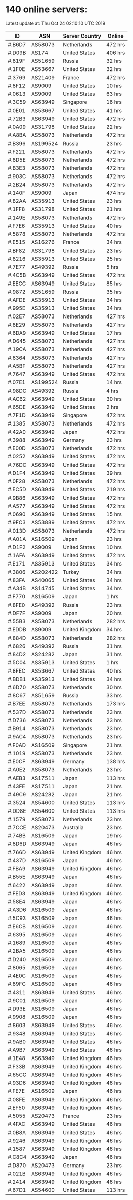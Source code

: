 # 140 online servers:

Latest update at: Thu Oct 24 02:10:10 UTC 2019

| ID | ASN | Server Country | Online |
| -- | --- | -------------- | ------ |
| #.B6D7 | AS58073 | Netherlands | 472 hrs |
| #.D09B | AS174 | United States | 406 hrs |
| #.819F | AS51659 | Russia | 32 hrs |
| #.1F0E | AS53667 | United States | 32 hrs |
| #.3769 | AS21409 | France | 472 hrs |
| #.8F12 | AS9009 | United States | 10 hrs |
| #.0613 | AS9009 | United States | 63 hrs |
| #.3C59 | AS63949 | Singapore | 16 hrs |
| #.0E01 | AS53667 | United States | 41 hrs |
| #.72B3 | AS63949 | United States | 472 hrs |
| #.0A09 | AS31798 | United States | 22 hrs |
| #.A8BA | AS58073 | Netherlands | 472 hrs |
| #.B396 | AS199524 | Russia | 23 hrs |
| #.F221 | AS58073 | Netherlands | 472 hrs |
| #.8D5E | AS58073 | Netherlands | 472 hrs |
| #.B3E3 | AS58073 | Netherlands | 472 hrs |
| #.903C | AS58073 | Netherlands | 472 hrs |
| #.2B24 | AS58073 | Netherlands | 472 hrs |
| #.140F | AS9009 | Japan | 474 hrs |
| #.82AA | AS35913 | United States | 23 hrs |
| #.1FF8 | AS31798 | United States | 21 hrs |
| #.149E | AS58073 | Netherlands | 472 hrs |
| #.F7E6 | AS35913 | United States | 40 hrs |
| #.5878 | AS58073 | Netherlands | 472 hrs |
| #.E515 | AS16276 | France | 34 hrs |
| #.BF82 | AS31798 | United States | 23 hrs |
| #.8216 | AS35913 | United States | 25 hrs |
| #.7E77 | AS49392 | Russia | 5 hrs |
| #.4C5B | AS63949 | United States | 472 hrs |
| #.EECC | AS63949 | United States | 85 hrs |
| #.9872 | AS51659 | Russia | 35 hrs |
| #.AFDE | AS35913 | United States | 34 hrs |
| #.995E | AS35913 | United States | 34 hrs |
| #.02E7 | AS58073 | Netherlands | 427 hrs |
| #.8E29 | AS58073 | Netherlands | 427 hrs |
| #.6DA9 | AS63949 | United States | 17 hrs |
| #.D645 | AS58073 | Netherlands | 427 hrs |
| #.19CA | AS58073 | Netherlands | 427 hrs |
| #.6364 | AS58073 | Netherlands | 427 hrs |
| #.A5BF | AS58073 | Netherlands | 427 hrs |
| #.7647 | AS63949 | United States | 472 hrs |
| #.07E1 | AS199524 | Russia | 14 hrs |
| #.98DC | AS49392 | Russia | 4 hrs |
| #.AC62 | AS63949 | United States | 30 hrs |
| #.65DE | AS63949 | United States | 2 hrs |
| #.7F1D | AS63949 | Singapore | 472 hrs |
| #.1385 | AS58073 | Netherlands | 472 hrs |
| #.42A0 | AS63949 | Japan | 472 hrs |
| #.3988 | AS63949 | Germany | 23 hrs |
| #.E00D | AS58073 | Netherlands | 472 hrs |
| #.0252 | AS63949 | United States | 472 hrs |
| #.76DC | AS63949 | United States | 472 hrs |
| #.D1F4 | AS63949 | United States | 39 hrs |
| #.0F28 | AS58073 | Netherlands | 472 hrs |
| #.EC5D | AS63949 | United States | 219 hrs |
| #.9B86 | AS63949 | United States | 472 hrs |
| #.A577 | AS63949 | United States | 472 hrs |
| #.0690 | AS63949 | United States | 15 hrs |
| #.9FC3 | AS53889 | United States | 472 hrs |
| #.013D | AS58073 | Netherlands | 472 hrs |
| #.A01A | AS16509 | Japan | 23 hrs |
| #.D1F2 | AS9009 | United States | 10 hrs |
| #.1AFA | AS63949 | United States | 472 hrs |
| #.E171 | AS35913 | United States | 34 hrs |
| #.3806 | AS202422 | Turkey | 34 hrs |
| #.83FA | AS40065 | United States | 34 hrs |
| #.A34B | AS14745 | United States | 34 hrs |
| #.F770 | AS16509 | Japan | 1 hrs |
| #.8FE0 | AS49392 | Russia | 23 hrs |
| #.DF7F | AS9009 | Japan | 20 hrs |
| #.55B3 | AS58073 | Netherlands | 282 hrs |
| #.EDDB | AS9009 | United Kingdom | 34 hrs |
| #.884D | AS58073 | Netherlands | 282 hrs |
| #.6826 | AS49392 | Russia | 31 hrs |
| #.84D2 | AS24282 | Japan | 31 hrs |
| #.5C04 | AS35913 | United States | 1 hrs |
| #.8FEC | AS53667 | United States | 40 hrs |
| #.BDB1 | AS35913 | United States | 34 hrs |
| #.6D70 | AS58073 | Netherlands | 30 hrs |
| #.8C67 | AS51659 | Russia | 33 hrs |
| #.B7EE | AS58073 | Netherlands | 173 hrs |
| #.537D | AS58073 | Netherlands | 23 hrs |
| #.D736 | AS58073 | Netherlands | 23 hrs |
| #.B914 | AS58073 | Netherlands | 23 hrs |
| #.9AC4 | AS58073 | Netherlands | 23 hrs |
| #.F0AD | AS16509 | Singapore | 21 hrs |
| #.1019 | AS58073 | Netherlands | 23 hrs |
| #.E0CF | AS63949 | Germany | 138 hrs |
| #.A0E2 | AS58073 | Netherlands | 23 hrs |
| #.AEB3 | AS17511 | Japan | 113 hrs |
| #.43FE | AS17511 | Japan | 21 hrs |
| #.49C9 | AS24282 | Japan | 21 hrs |
| #.3524 | AS54600 | United States | 113 hrs |
| #.DD8E | AS54600 | United States | 113 hrs |
| #.1579 | AS58073 | Netherlands | 23 hrs |
| #.7CCE | AS20473 | Australia | 23 hrs |
| #.74BB | AS16509 | Japan | 19 hrs |
| #.8D6D | AS63949 | Japan | 46 hrs |
| #.766D | AS63949 | United Kingdom | 46 hrs |
| #.437D | AS16509 | Japan | 46 hrs |
| #.FBA9 | AS63949 | United Kingdom | 46 hrs |
| #.B55E | AS63949 | Japan | 46 hrs |
| #.6422 | AS63949 | Japan | 46 hrs |
| #.FED3 | AS63949 | United Kingdom | 46 hrs |
| #.58E4 | AS63949 | Japan | 46 hrs |
| #.A3D6 | AS16509 | Japan | 46 hrs |
| #.5C93 | AS16509 | Japan | 46 hrs |
| #.E6CB | AS16509 | Japan | 46 hrs |
| #.6395 | AS16509 | Japan | 46 hrs |
| #.1689 | AS16509 | Japan | 46 hrs |
| #.2BA5 | AS16509 | Japan | 46 hrs |
| #.D240 | AS16509 | Japan | 46 hrs |
| #.8065 | AS16509 | Japan | 46 hrs |
| #.4E0C | AS16509 | Japan | 46 hrs |
| #.89FC | AS16509 | Japan | 46 hrs |
| #.4311 | AS63949 | United States | 46 hrs |
| #.9C01 | AS16509 | Japan | 46 hrs |
| #.D93E | AS16509 | Japan | 46 hrs |
| #.9908 | AS16509 | Japan | 46 hrs |
| #.8603 | AS63949 | United States | 46 hrs |
| #.9348 | AS63949 | United States | 46 hrs |
| #.9AB0 | AS63949 | United States | 46 hrs |
| #.A9B7 | AS63949 | United States | 46 hrs |
| #.1E48 | AS63949 | United Kingdom | 46 hrs |
| #.F33B | AS63949 | United Kingdom | 46 hrs |
| #.65CC | AS63949 | United Kingdom | 46 hrs |
| #.93D6 | AS63949 | United Kingdom | 46 hrs |
| #.FE7E | AS16509 | Japan | 46 hrs |
| #.08FE | AS63949 | United Kingdom | 46 hrs |
| #.EF50 | AS63949 | United Kingdom | 46 hrs |
| #.5055 | AS20473 | France | 23 hrs |
| #.4FAC | AS63949 | United States | 46 hrs |
| #.0B8A | AS63949 | United States | 46 hrs |
| #.9246 | AS63949 | United Kingdom | 46 hrs |
| #.1587 | AS63949 | United Kingdom | 46 hrs |
| #.C8C4 | AS63949 | Japan | 46 hrs |
| #.D870 | AS20473 | Germany | 23 hrs |
| #.021B | AS63949 | United Kingdom | 46 hrs |
| #.2414 | AS63949 | United Kingdom | 46 hrs |
| #.67D1 | AS54600 | United States | 113 hrs |

